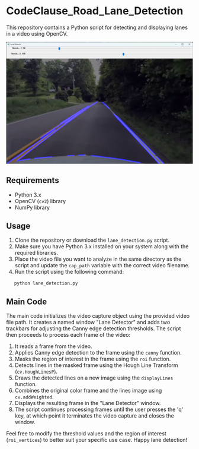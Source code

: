 # CodeClause_Road_Lane_Detection

This repository contains a Python script for detecting and displaying lanes in a video using OpenCV.

![Lane Detection Example](ss.png)

## Requirements
- Python 3.x
- OpenCV (`cv2`) library
- NumPy library

## Usage
1. Clone the repository or download the `lane_detection.py` script.
2. Make sure you have Python 3.x installed on your system along with the required libraries.
3. Place the video file you want to analyze in the same directory as the script and update the `cap_path` variable with the correct video filename.
4. Run the script using the following command:
```shell
   python lane_detection.py
```

## Main Code
The main code initializes the video capture object using the provided video file path. It creates a named window "Lane Detector" and adds two trackbars for adjusting the Canny edge detection thresholds. The script then proceeds to process each frame of the video:

1. It reads a frame from the video.
2. Applies Canny edge detection to the frame using the `canny` function.
3. Masks the region of interest in the frame using the `roi` function.
4. Detects lines in the masked frame using the Hough Line Transform (`cv.HoughLinesP`).
5. Draws the detected lines on a new image using the `displayLines` function.
6. Combines the original color frame and the lines image using `cv.addWeighted`.
7. Displays the resulting frame in the "Lane Detector" window.
8. The script continues processing frames until the user presses the 'q' key, at which point it terminates the video capture and closes the window.

Feel free to modify the threshold values and the region of interest (`roi_vertices`) to better suit your specific use case. Happy lane detection!
